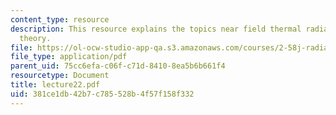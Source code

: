```yaml
---
content_type: resource
description: This resource explains the topics near field thermal radiation, fluctuation-dissipation
  theory.
file: https://ol-ocw-studio-app-qa.s3.amazonaws.com/courses/2-58j-radiative-transfer-spring-2006/381ce1db42b7c785528b4f57f158f332_lecture22.pdf
file_type: application/pdf
parent_uid: 75cc6efa-c06f-c71d-8410-8ea5b6b661f4
resourcetype: Document
title: lecture22.pdf
uid: 381ce1db-42b7-c785-528b-4f57f158f332
---
```

